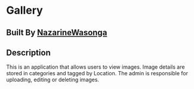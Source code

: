 # Gallery

## Built By [NazarineWasonga](https://github.com/NazarineWasonga/)

## Description
This is an application that allows users to view images. Image details are stored in categories and tagged by Location. The admin is responsible for uploading, editing or deleting images.